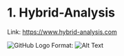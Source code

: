 # 1. Hybrid-Analysis

Link: https://www.hybrid-analysis.com

![GitHub Logo](http://security-project.pl/wp-content/uploads/2018/11/malware1.png)
Format: ![Alt Text](url)
